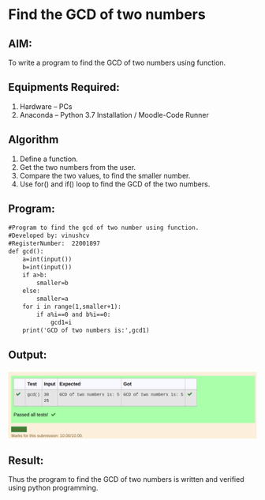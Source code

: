 # Find the GCD of two numbers

## AIM:
To write a program to find the GCD of two numbers using function.

## Equipments Required:
1. Hardware – PCs
2. Anaconda – Python 3.7 Installation / Moodle-Code Runner

## Algorithm
1. Define a function.
2. Get the two numbers from the user.
3. Compare the two values, to find the smaller number.
4. Use for() and if() loop to find the GCD of the two numbers.

## Program:
```
#Program to find the gcd of two number using function.
#Developed by: vinushcv 
#RegisterNumber:  22001897
def gcd():
    a=int(input())
    b=int(input())
    if a>b:
        smaller=b
    else:
        smaller=a
    for i in range(1,smaller+1):
        if a%i==0 and b%i==0:
            gcd1=i
    print('GCD of two numbers is:',gcd1)
```

## Output:
![output](gcdans.png)

## Result:
Thus the program to find the GCD of two numbers is written and verified using python programming.
